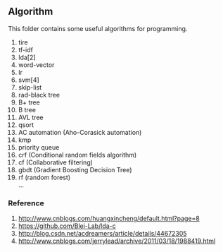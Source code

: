 Algorithm
---
This folder contains some useful algorithms for programming.

1. tire
2. tf-idf
3. lda[2]
4. word-vector
5. lr
6. svm[4]
7. skip-list
8. rad-black tree
9. B+ tree
10. B tree
11. AVL tree
12. qsort
13. AC automation (Aho-Corasick automation)
14. kmp
15. priority queue
16. crf (Conditional random fields algorithm)
17. cf (Collaborative filtering)
18. gbdt (Gradient Boosting Decision Tree)
19. rf (random forest)
    <br />...

### Reference
1. http://www.cnblogs.com/huangxincheng/default.html?page=8 
2. https://github.com/Blei-Lab/lda-c
3. http://blog.csdn.net/acdreamers/article/details/44672305
4. http://www.cnblogs.com/jerrylead/archive/2011/03/18/1988419.html
